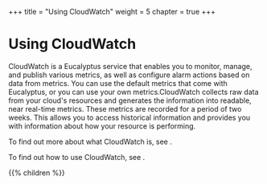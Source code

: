 +++
title = "Using CloudWatch"
weight = 5
chapter = true
+++


# Using CloudWatch
CloudWatch is a Eucalyptus service that enables you to monitor, manage, and publish various metrics, as well as configure alarm actions based on data from metrics. You can use the default metrics that come with Eucalyptus, or you can use your own metrics.CloudWatch collects raw data from your cloud's resources and generates the information into readable, near real-time metrics. These metrics are recorded for a period of two weeks. This allows you to access historical information and provides you with information about how your resource is performing. 

To find out more about what CloudWatch is, see [](monitoring_oview.dita) . 

To find out how to use CloudWatch, see [](monitoring_tasks.dita) . 



{{% children %}}
